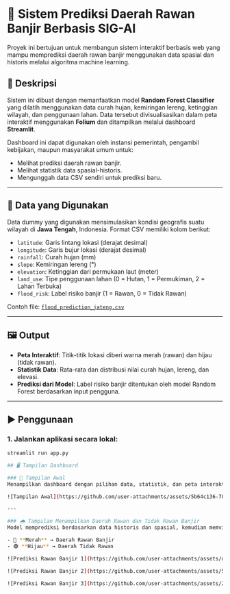 # 🌊 Sistem Prediksi Daerah Rawan Banjir Berbasis SIG-AI

Proyek ini bertujuan untuk membangun sistem interaktif berbasis web yang mampu memprediksi daerah rawan banjir menggunakan data spasial dan historis melalui algoritma machine learning.

## 📌 Deskripsi

Sistem ini dibuat dengan memanfaatkan model **Random Forest Classifier** yang dilatih menggunakan data curah hujan, kemiringan lereng, ketinggian wilayah, dan penggunaan lahan. Data tersebut divisualisasikan dalam peta interaktif menggunakan **Folium** dan ditampilkan melalui dashboard **Streamlit**.

Dashboard ini dapat digunakan oleh instansi pemerintah, pengambil kebijakan, maupun masyarakat umum untuk:
- Melihat prediksi daerah rawan banjir.
- Melihat statistik data spasial-historis.
- Mengunggah data CSV sendiri untuk prediksi baru.

---

## 📂 Data yang Digunakan

Data dummy yang digunakan mensimulasikan kondisi geografis suatu wilayah di **Jawa Tengah**, Indonesia. Format CSV memiliki kolom berikut:

- `latitude`: Garis lintang lokasi (derajat desimal)
- `longitude`: Garis bujur lokasi (derajat desimal)
- `rainfall`: Curah hujan (mm)
- `slope`: Kemiringan lereng (°)
- `elevation`: Ketinggian dari permukaan laut (meter)
- `land_use`: Tipe penggunaan lahan (0 = Hutan, 1 = Permukiman, 2 = Lahan Terbuka)
- `flood_risk`: Label risiko banjir (1 = Rawan, 0 = Tidak Rawan)

Contoh file: [`flood_prediction_jateng.csv`](./flood_prediction_jateng.csv)

---

## 🖼️ Output

- **Peta Interaktif**: Titik-titik lokasi diberi warna merah (rawan) dan hijau (tidak rawan).
- **Statistik Data**: Rata-rata dan distribusi nilai curah hujan, lereng, dan elevasi.
- **Prediksi dari Model**: Label risiko banjir ditentukan oleh model Random Forest berdasarkan input pengguna.

---

## ▶️ Penggunaan

### 1. Jalankan aplikasi secara lokal:
```bash
streamlit run app.py

## 🖥️ Tampilan Dashboard

### 📌 Tampilan Awal
Menampilkan dashboard dengan pilihan data, statistik, dan peta interaktif.

![Tampilan Awal](https://github.com/user-attachments/assets/5b64c136-783f-4706-834c-05ee92aef2f0)

---

### 🌧️ Tampilan Menampilkan Daerah Rawan dan Tidak Rawan Banjir
Model memprediksi berdasarkan data historis dan spasial, kemudian memvisualisasikan hasilnya ke dalam peta interaktif berwarna:

- 🔴 **Merah** → Daerah Rawan Banjir  
- 🟢 **Hijau** → Daerah Tidak Rawan

![Prediksi Rawan Banjir 1](https://github.com/user-attachments/assets/d12132f1-71f4-44ae-8d8f-14c3d31cf326)

![Prediksi Rawan Banjir 2](https://github.com/user-attachments/assets/5140e4de-9148-46eb-b233-46f2065b6193)

![Prediksi Rawan Banjir 3](https://github.com/user-attachments/assets/261c8e3d-d79f-4b96-b282-002d050192a3)




